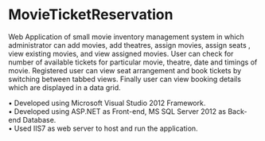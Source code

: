 MovieTicketReservation
======================
Web Application of small movie inventory management system in which administrator can add movies, add theatres, assign 
movies, assign seats , view existing movies, and view assigned movies. User can check for number of available tickets for 
particular movie, theatre, date and timings of movie. Registered user can view seat arrangement and book tickets by 
switching between tabbed views. Finally user can view booking details which are displayed in a data grid.

•	 Developed using Microsoft Visual Studio 2012 Framework.<br />
•	 Developed using ASP.NET as Front-end, MS SQL Server 2012 as Back-end Database.<br />
•	 Used IIS7 as web server to host and run the application.
